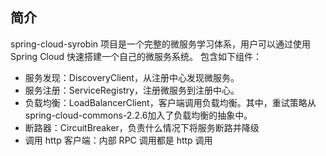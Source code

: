 ## 简介
spring-cloud-syrobin 项目是一个完整的微服务学习体系，用户可以通过使用 Spring Cloud 快速搭建一个自己的微服务系统。
包含如下组件：

* 服务发现：DiscoveryClient，从注册中心发现微服务。
* 服务注册：ServiceRegistry，注册微服务到注册中心。
* 负载均衡：LoadBalancerClient，客户端调用负载均衡。其中，重试策略从spring-cloud-commons-2.2.6加入了负载均衡的抽象中。
* 断路器：CircuitBreaker，负责什么情况下将服务断路并降级
* 调用 http 客户端：内部 RPC 调用都是 http 调用
